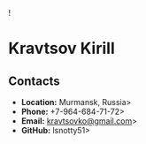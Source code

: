 ! [](C:\Users\kravt\Desktop\cvphoto.jpg)
# **Kravtsov Kirill**
## **Contacts**
* **Location:** Murmansk, Russia>
* **Phone:** +7-964-684-71-72>
* **Email:** kravtsovko@gmail.com>
* **GitHub:** lsnotty51>
